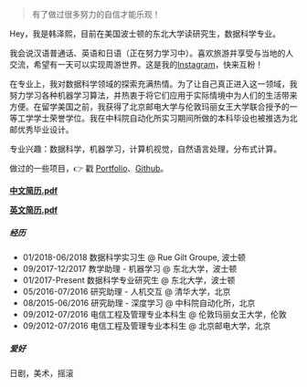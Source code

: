 > 有了做过很多努力的自信才能乐观！

Hey，我是韩泽熙，目前在美国波士顿的东北大学读研究生，数据科学专业。

我会说汉语普通话、英语和日语（正在努力学习中）。喜欢旅游并享受与当地的人交流，希望有一天可以实现周游世界。这是我的[Instagram](https://www.instagram.com/bloomingliam/)，快来互粉！

在专业上，我对数据科学领域的探索充满热情。为了让自己真正进入这一领域，我努力学习各种机器学习算法，并热衷于将它们应用于实际情境中为人们的生活带来方便。在留学美国之前，我获得了北京邮电大学与伦敦玛丽女王大学联合授予的一等工学学士荣誉学位。我在中科院自动化所实习期间所做的本科毕设也被推选为北邮优秀毕业设计。

专业兴趣：数据科学，机器学习，计算机视觉，自然语言处理，分布式计算。

做过的一些项目，👉 戳 [Portfolio](/blog/portfolio)、[Github](http://github.com/zexihan)。 

[__中文简历.pdf__](/blog/docs/简历_韩泽熙.pdf)

[__英文简历.pdf__](/blog/docs/Resume_Zexi_Han.pdf)

##### 经历

- 01/2018-06/2018 数据科学实习生 @ Rue Gilt Groupe, 波士顿
- 09/2017-12/2017 教学助理 - 机器学习 @ 东北大学，波士顿
- 01/2017-Present 数据科学专业研究生 @ 东北大学，波士顿
- 05/2016-07/2016 研究助理 - 人机交互 @ 清华大学，北京
- 08/2015-06/2016 研究助理 - 深度学习 @ 中科院自动化所，北京
- 09/2012-07/2016 电信工程及管理专业本科生 @ 伦敦玛丽女王大学，伦敦
- 09/2012-07/2016 电信工程及管理专业本科生 @ 北京邮电大学，北京

##### 爱好

日剧，美术，摇滚